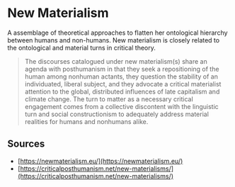 # New Materialism
A assemblage of theoretical approaches to flatten her ontological hierarchy between humans and non-humans. New materialism is closely related to the ontological and material turns in critical theory.

> The discourses catalogued under new materialism(s) share an agenda with posthumanism in that they seek a repositioning of the human among nonhuman actants, they question the stability of an individuated, liberal subject, and they advocate a critical materialist attention to the global, distributed influences of late capitalism and climate change. The turn to matter as a necessary critical engagement comes from a collective discontent with the linguistic turn and social constructionism to adequately address material realities for humans and nonhumans alike.

## Sources
- [https://newmaterialism.eu/](https://newmaterialism.eu/)
- [https://criticalposthumanism.net/new-materialisms/](https://criticalposthumanism.net/new-materialisms/)